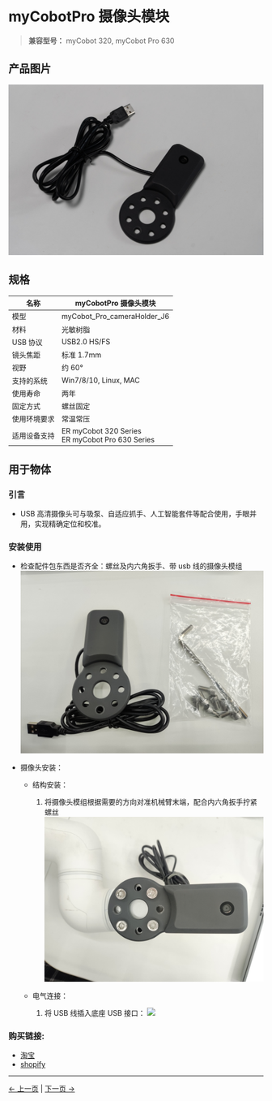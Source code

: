 # myCobotPro 摄像头模块

> **兼容型号：** myCobot 320, myCobot Pro 630

## 产品图片

<img src="../../../resources/1-ProductIntroduction/1.4/1.4.3-Camera/摄像头模块.jpg" alt="img-1" width="800" height=“auto” />

## 规格

| **名称**     | **myCobotPro 摄像头模块**                            |
| ------------ | ---------------------------------------------------- |
| 模型         | myCobot_Pro_cameraHolder_J6                          |
| 材料         | 光敏树脂                                             |
| USB 协议     | USB2.0 HS/FS                                         |
| 镜头焦距     | 标准 1.7mm                                           |
| 视野         | 约 60°                                               |
| 支持的系统   | Win7/8/10, Linux, MAC                                |
| 使用寿命     | 两年                                                 |
| 固定方式     | 螺丝固定                                             |
| 使用环境要求 | 常温常压                                             |
| 适用设备支持 | ER myCobot 320 Series <br> ER myCobot Pro 630 Series |

## 用于物体

### 引言

- USB 高清摄像头可与吸泵、自适应抓手、人工智能套件等配合使用，手眼并用，实现精确定位和校准。

### 安装使用

- 检查配件包东西是否齐全：螺丝及内六角扳手、带 usb 线的摄像头模组
  ![](../../../resources/1-ProductIntroduction/1.4/1.4.3-Camera/物料.jpg)

- 摄像头安装：

  - 结构安装：

    1. 将摄像头模组根据需要的方向对准机械臂末端，配合内六角扳手拧紧螺丝
       ![](../../../resources/1-ProductIntroduction/1.4/1.4.3-Camera/安装.jpg)

  - 电气连接：

    1. 将 USB 线插入底座 USB 接口：
       ![](../../../resources/1-ProductIntroduction/1.4/1.4.3-Camera/电气连接.jpg)

<!-- - 编程开发：

  > 使用 python 对摄像模组进行编程开发
  > [python 环境下载](../../../10-ApplicationBasePython/10.1_320_PI-ApplicationPython/1_download.md)

  - 新建 python 文件：  
     在想要的文件路径下右键新建 python 文件：  
     ![](../../../resources/1-ProductIntroduction/1.4/1.4.3-Camera/python使用1.png)

    > 文件名字可以根据需要修改

    ![](../../../resources/1-ProductIntroduction/1.4/1.4.3-Camera/python使用2.png)

  - 进行功能编程：
    ![](../../../resources/1-ProductIntroduction/1.4/1.4.3-Camera/python使用3.png)

    > 代码如下：

    ```python
    import cv2
    import numpy as np

    cap = cv2.VideoCapture(0) # “0”，根据查询到的摄像设备号来定

    while(True):
        ret, frame = cap.read()

        # gray = cv2.cvtColor(frame, cv2.COLOR_BGR2GRAY)

        cv2.imshow('frame', frame)
        # 按下'q'退出
        if cv2.waitKey(1) & 0xFF == ord('q'):
            break

    cap.release()
    cv2.destroyAllWindows()
    ```

  - 保存文件并关闭，在文件夹空白处右键打开命令行终端

    ![](../../../resources/1-ProductIntroduction/1.4/1.4.3-Camera/python使用4.png)

    输入：

    ```bash
    python camera.py
    ```

    ![](../../../resources/1-ProductIntroduction/1.4/1.4.3-Camera/python使用5.png)

    > 可以看到摄像头捕捉到的画面

    运行结果：
    ![](../../../resources/1-ProductIntroduction/1.4/1.4.3-Camera/python使用6.png)

- 如何查询摄像头设备号

  ```bash
  ls /dev/video* -l
  ```

  > 可以通过插拔设备分别使用命令，观察新增的设备号来确认。

  示例结果：
  ![alt text](../../../resources/1-ProductIntroduction/1.4/1.4.3-Camera/python使用7-查询设备号.png) -->

### 购买链接:

- [淘宝](https://shop504055678.taobao.com)
- [shopify](https://shop-elephantrobotics-com.translate.goog/collections/mycobot-pro-600/products/mycobotpro-cameraflange?_x_tr_sl=auto&_x_tr_tl=zh-CN)

---

[← 上一页](../1.4.2-PumpCup/1-ModuleSuctionCup.md) | [下一页 →](../1.4.4-Holder/1-PenHolderPro.md)
